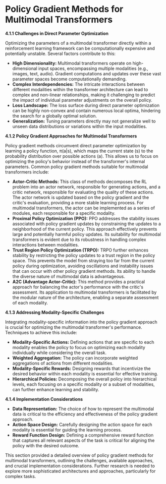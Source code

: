 # Policy Gradient Methods for Multimodal Transformers


**4.1.1 Challenges in Direct Parameter Optimization**

Optimizing the parameters of a multimodal transformer directly within a reinforcement learning framework can be computationally expensive and potentially unstable.  Several factors contribute to this:

* **High Dimensionality:**  Multimodal transformers operate on high-dimensional input spaces, encompassing multiple modalities (e.g., images, text, audio).  Gradient computations and updates over these vast parameter spaces become computationally demanding.
* **Complex Interdependencies:** The intricate interactions between different modalities within the transformer architecture can lead to complex and non-linear relationships, making it challenging to predict the impact of individual parameter adjustments on the overall policy.
* **Loss Landscape:** The loss surface during direct parameter optimization can be highly non-convex and contain numerous local optima, hindering the search for a globally optimal solution.
* **Generalization:** Tuning parameters directly may not generalize well to unseen data distributions or variations within the input modalities.


**4.1.2 Policy Gradient Approaches for Multimodal Transformers**

Policy gradient methods circumvent direct parameter optimization by learning a policy function, π(a|s), which maps the current state (s) to the probability distribution over possible actions (a).  This allows us to focus on optimizing the policy's behavior instead of the transformer's internal parameters.  Common policy gradient methods suitable for multimodal transformers include:

* **Actor-Critic Methods:** This class of methods decomposes the RL problem into an actor network, responsible for generating actions, and a critic network, responsible for evaluating the quality of these actions.  The actor network is updated based on the policy gradient and the critic's evaluation, providing a more stable learning process.  For multimodal transformers, the actor can be implemented as a series of modules, each responsible for a specific modality.
* **Proximal Policy Optimization (PPO):**  PPO addresses the stability issues associated with policy gradient updates by constraining the updates to a neighborhood of the current policy.  This approach effectively prevents large and potentially harmful policy updates. Its suitability for multimodal transformers is evident due to its robustness in handling complex interactions between modalities.
* **Trust Region Policy Optimization (TRPO):** TRPO further enhances stability by restricting the policy updates to a trust region in the policy space. This prevents the model from straying too far from the current policy during optimization, avoiding oscillations and instability issues that can occur with other policy gradient methods.  Its ability to handle the diverse nature of multimodal data is advantageous.
* **A2C (Advantage Actor-Critic):** This method provides a practical approach for balancing the actor's performance with the critic's assessment.  Its application to multimodal transformers is facilitated by the modular nature of the architecture, enabling a separate assessment of each modality.


**4.1.3 Addressing Modality-Specific Challenges**

Integrating modality-specific information into the policy gradient approach is crucial for optimizing the multimodal transformer's performance.  Techniques to achieve this include:

* **Modality-Specific Actions:**  Defining actions that are specific to each modality enables the policy to focus on optimizing each modality individually while considering the overall task.
* **Weighted Aggregation:** The policy can incorporate weighted aggregations of actions from different modalities.
* **Modality-Specific Rewards:**  Designing rewards that incentivize the desired behavior within each modality is essential for effective training.
* **Hierarchical Policies:** Decomposing the overall policy into hierarchical levels, each focusing on a specific modality or a subset of modalities, can further enhance learning and stability.


**4.1.4 Implementation Considerations**

* **Data Representation:** The choice of how to represent the multimodal data is critical to the efficiency and effectiveness of the policy gradient approach.
* **Action Space Design:** Carefully designing the action space for each modality is essential for guiding the learning process.
* **Reward Function Design:** Defining a comprehensive reward function that captures all relevant aspects of the task is critical for aligning the policy with the desired outcome.



This section provided a detailed overview of policy gradient methods for multimodal transformers, outlining the challenges, available approaches, and crucial implementation considerations. Further research is needed to explore more sophisticated architectures and approaches, particularly for complex tasks.


